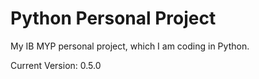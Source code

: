 # Python Personal Project

My IB MYP personal project, which I am coding in Python.

Current Version: 0.5.0
